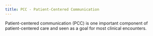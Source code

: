 ```yaml
---
title: PCC - Patient-Centered Communication
---
```


Patient-centered communication (PCC) is one important component of patient-centered care and seen as a goal for most clinical encounters.

